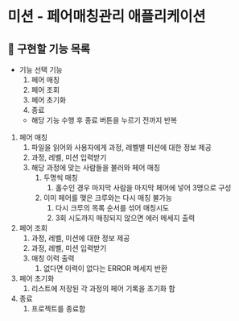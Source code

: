 # 미션 - 페어매칭관리 애플리케이션

## 🐾 구현할 기능 목록
- 기능 선택 기능
  1. 페어 매칭
  2. 페어 조회
  3. 페어 초기화
  4. 종료
  - 해당 기능 수행 후 종료 버튼을 누르기 전까지 반복
1. 페어 매칭
   1. 파일을 읽어와 사용자에게 과정, 레벨별 미션에 대한 정보 제공
   2. 과정, 레벨, 미션 입력받기
   3. 해당 과정에 맞는 사람들을 불러와 페어 매칭
      1. 두명씩 매칭
         1. 홀수인 경우 마지막 사람을 마지막 페어에 넣어 3명으로 구성
      2. 이미 페어를 맺은 크루와는 다시 매칭 불가능
         1. 다시 크루의 목록 순서를 섞어 매칭시도
         2. 3회 시도까지 매칭되지 않으면 에러 메세지 출력
2. 페어 조회
   1. 과정, 레벨, 미션에 대한 정보 제공
   2. 과정, 레벨, 미션 입력받기
   3. 매칭 이력 출력
      1. 없다면 이력이 없다는 ERROR 메세지 반환
3. 페어 초기화
   1. 리스트에 저장된 각 과정의 페어 기록을 초기화 함
4. 종료
   1. 프로젝트를 종료함
